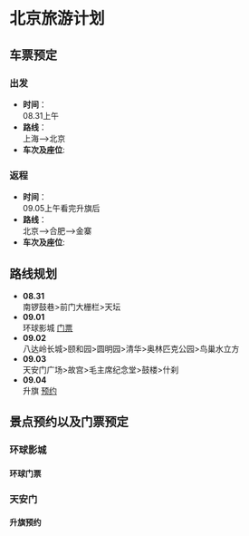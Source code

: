 # 北京旅游计划

## 车票预定

### 出发

- **时间**：  
    08.31上午
- **路线**：  
    上海——>北京
- **车次及座位**:  

### 返程

- **时间**：  
     09.05上午看完升旗后
- **路线**：  
     北京——>合肥——>金寨
- **车次及座位**:  

## 路线规划

- **08.31**  
    南锣鼓巷>前门大栅栏>天坛
- **09.01**  
    环球影城 [门票](####环球门票)
- **09.02**  
    八达岭长城>颐和园>圆明园>清华>奥林匹克公园>鸟巢水立方
- **09.03**  
    天安门广场>故宫>毛主席纪念堂>鼓楼>什刹
- **09.04**  
    升旗 [预约](####升旗预约)

## 景点预约以及门票预定

### 环球影城

#### 环球门票

### 天安门

#### 升旗预约
